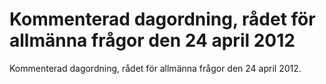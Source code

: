 # Kommenterad dagordning, rådet för allmänna frågor den 24 april 2012

Kommenterad dagordning, rådet för allmänna frågor den 24 april 2012.
